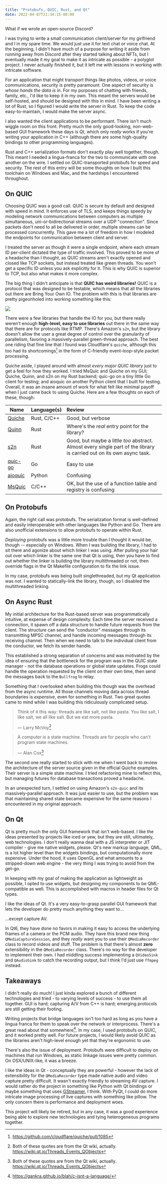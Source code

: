 ```yaml
---
title: "Protobufs, QUIC, Rust, and Qt"
date: 2022-04-07T21:34:15-08:00
---
```


What if we wrote an open-source Discord?

I was trying to write a small communication client/server for my girlfriend and I in my spare time.
We would just use it for text chat or voice chat. At the beginning, I didn't have much of a purpose for
writing it aside from running away from Discord after they started talking about NFTs, but I eventually
made it my goal to make it as intricate as possible - a polyglot project. I never actually finished it,
but it left me with lessons in working with intricate software.

For an application that might transport things like photos, videos, or voice communications,
security is pretty paramount. One aspect of security is *whose hands the data is in*. For
my purposes of chatting with friends, family, etc., I'd like to keep it in my own. This meant the
servers would be self-hosted, and should be designed with this in mind. I have been writing a
lot of Rust, so I figured I would write the server in Rust. To keep the code easy-to-maintain,
I would make the server async.

I also wanted the client applications to be performant. There isn't much wiggle room on this
front. Pretty much the only good-looking, non-web-based GUI framework these days is Qt, which
only *really* works if you're writing your application in C++ (although there are some high-quality
bindings to other programming languages).

Rust and C++ serialization formats don't exactly play well together, though. This meant I needed a
lingua-franca for the two to communicate with one another on the wire. I
settled on QUIC-transported protobufs for speed and security. The rest of this entry will be some
thoughts on how I built this toolchain on Windows and Mac, and the hardships I encountered throughout.

## On QUIC

Choosing QUIC was a good call. QUIC is secure by default and designed with speed in mind. It enforces use of
TLS, and keeps things speedy by modeling network communications between computers as multiple simultaneous, uni-or-bidirectional
streams over a UDP "connection". Since packets don't need to all be delivered in order, multiple streams can
be processed concurrently. This gave me a lot of freedom in how I modeled the endpoints
for communication between client and server.

I treated the server as though it were a single endpoint, where each stream ID per-client dictated the type of traffic
involved. This proved to be more of a headache than I thought, as QUIC streams aren't exactly opened and
closed like TCP sockets, but instead treated like green threads. You won't get a specific ID unless you
ask explicitly for it. This is why QUIC is superior to TCP, but also what makes it more complex.

The big thing I didn't anticipate is that **QUIC has weird libraries!** QUIC is a protocol that was designed
to be testable, which means that all the libraries out there are Bring Your Own IO. The problem with this is that
libraries are pretty pigeonholed into working something like this:

[![](https://mermaid.ink/img/pako:eNqdkr9OAzEMxl8l8lSk8gI3VELAwIgQ2y1W4juiXuw0cVqhqu9OruQqEB2ADBn8ff75y58jWHEEHWTaFWJLDx7HhKFnU1fEpN76iKzmLsafxefXp_vP6iQSDTrjefDstTSCmftuN5u6dyaR3Q9JwurmuzhTzir5Pbk6wG5JF8ssXjwxiaWcr1mWIdfQI6lhOtRwVoLn8dzRIPkXlJYerRqVStKDpO31QUwJ9XKI_OeIUnSU_0bMxE5l9bW1XXUVYA2BUkDv6nMf53IP-kaBeqgwcDRgmbSHnk_VWqKr53h0XiVBN-CUaQ1YVF7e2UKnqdBial-muU4fqdK4sQ)](https://mermaid.live/edit#pako:eNqdkr9OAzEMxl8l8lSk8gI3VELAwIgQ2y1W4juiXuw0cVqhqu9OruQqEB2ADBn8ff75y58jWHEEHWTaFWJLDx7HhKFnU1fEpN76iKzmLsafxefXp_vP6iQSDTrjefDstTSCmftuN5u6dyaR3Q9JwurmuzhTzir5Pbk6wG5JF8ssXjwxiaWcr1mWIdfQI6lhOtRwVoLn8dzRIPkXlJYerRqVStKDpO31QUwJ9XKI_OeIUnSU_0bMxE5l9bW1XXUVYA2BUkDv6nMf53IP-kaBeqgwcDRgmbSHnk_VWqKr53h0XiVBN-CUaQ1YVF7e2UKnqdBial-muU4fqdK4sQ)

There were a few libraries that handle the IO for you, but there really weren't
enough **high-level, easy to use libraries** out there in the same way that there are for protocols like RTMP.
There's Amazon's `s2n`, but the library doesn't allow the user a great degree of control over the granularity of parallelism,
favoring a massively-parallel green-thread approach. The best one riding that fine line that I found was Cloudflare's `quiche`, although this too had its shortcomings[^4] in the form of C-friendly event-loop-style packet processing.

Quiche aside, I played around with almost *every major QUIC library* just to get a feel for how they worked. I tried MsQuic and Quiche on my GUI;
Quiche, Quinn, and s2n on my Rust backend; quic-go on a tiny little Go client for testing; and aioquic on another
Python client that I built for testing. Overall, it was an insane amount of work for what felt like minimal payoff
when I just came back to using Quiche. Here are a few thoughts on each of these, though:

Name | Language(s) | Review
-|-|:-
[Quiche](https://github.com/cloudflare/quiche) | Rust, C/C++ | Good, but verbose
[Quinn](https://github.com/quinn-rs/quinn) | Rust | Where's the *real* entry point for the library?
[s2n](https://github.com/aws/s2n-quic) | Rust | Good, but maybe a little *too* abstract. Almost every single part of the library is carried out on its own async task.
[quic-go](https://github.com/lucas-clemente/quic-go) | Go | Easy to use
[aioquic](https://github.com/aiortc/aioquic) | Python | Confusing
[MsQuic](https://github.com/microsoft/msquic) | C/C++ | OK, but the use of a function table and registry is confusing

## On Protobufs

Again, the right call was protobufs. The serialization format is well-defined and easily interoperable
with other languages like Python and Go. There are also unofficial extensions to allow protobufs to
operate within Rust.

*Deploying* protobufs was a little more trouble than I thought it would be, though -- especially on Windows.
When I was building the library, I had to sit there and agonize about which linker I was using.
After pulling your hair out over which linker is the same one that Qt is using, then you have to find out
whether the linker is building the library multithreaded or not, then override flags in the Qt Makefile
configuration to fix the link issue.

In my case, protobufs was being built singlethreaded, but my Qt application was not. I wanted to
statically-link the library, though, so I disabled the multithreaded linking.

## On Async Rust

My initial architecture for the Rust-based server was programmatically intuitive, at expense
of design complexity. Each time the server received a connection, it spawn
off a data structure to handle future requests from the client. The structure can send the "conductor"
messages through its transmitting MPSC channel, and handle incoming messages through its receiving channel.
Then when we need to talk to the individual client from the conductor, we fetch its sender handle.

This established a strong separation of concerns and was motivated by the idea of ensuring that the bottleneck for the program was in the QUIC
state manager - not the database operations or global state updates. Frogs could handle the
operation requested by the client on their own time, then send the messages back to the
`Bullfrog` to relay.

Something that I overlooked when building this though was the overhead from the async runtime.
All those channels moving data across thread boundaries is *expensive*, even for something in
Rust. Two great quotes came to mind while I was building this ridiculously complicated setup.

> Think of it this way: threads are like salt, not like pasta. You like salt, I like salt, we all like salt. But we eat more pasta.
>
> — Larry McVoy[^2]

> A computer is a state machine. Threads are for people who can't program state machines.
>
> — Alan Cox[^2]

The second one really started to stick with me when I went back to review the architecture of
the server source given in the official Quiche examples. Their server is a simple state machine.
I tried refactoring mine to reflect this, but managing futures for database transactions proved
a headache.

In an unexpected turn, I settled on using Amazon's `s2n-quic` and its massively-parallel approach.
It was just easier to use, but the problem was that maintaining shared state became expensive for the
same reasons I encountered in my original approach.

## On Qt

Qt is pretty much the only GUI framework that isn't web-based. I like the ideas presented by projects like iced or yew, but they are still, ultimately, web technologies. I don't really wanna deal with a JS interpreter or JIT compiler - give me native widgets, please. Qt's new markup language, QML, is a lot higher level than the widgets bindings, but
computationally more expensive. Under the hood, it uses OpenGL and what amounts to a stripped-down web engine - the very thing I was trying to avoid from the get-go.

In keeping with my goal of making the application as lightweight as possible, I opted to use
widgets, but designing my components to be QML-compatible as well. This is accomplished with macros in header files
for Qt types.

I like the ideas of Qt. It's a very easy-to-grasp parallel GUI framework that lets
the developer do pretty much anything they want to...

...except capture AV.

In Qt6, they have done no favors in making it easy to access the underlying frames of a camera or the PCM audio. They have this
brand new thing `QMediaCaptureSession`, and they *really* want you to use their `QMediaRecorder` class to record
videos and stuff. The problem is that there's almost **zero** extensibility in the `QMediaRecorder` class. There's no
way for the developer to implement their own. I had middling success implementing a `QVideoSink` and `QAudioSink` to catch the recording output, but I think I'd just use `ffmpeg` instead.

## Takeaways

I didn't really do much! I just kinda explored a bunch of different technologies and tried - to varying levels of success - to use them all together. GUI is hard; capturing A/V from C++ is hard; emerging protocols are still getting their footing.

Writing projects that bridge languages isn't too hard as long as you have a lingua franca for them to speak over the network or interprocess. There's a great read about that somewhere[^5]. In my case, I used protobufs on QUIC, and it worked pretty well. For future projects, I would likely avoid QUIC as the libraries aren't high-level enough yet that they're ergonomic to use.

There's also the issue of deployment. Protobufs were difficult to deploy on machines that run Windows, as static linkage issues were pretty common. On OSX/UNIX-like, it was a breeze.

I like the ideas in Qt - conceptually they are powerful - however the lack of extensibility for the `QMediaRecorder` type made native audio and video capture pretty difficult. It wasn't exactly friendly to streaming AV capture. I would rather do the project in something like Python with Qt bindings or maybe something that uses [GStreamer](https://gstreamer.freedesktop.org/), I think. With PyQt, I could do more intricate image processing of live captures with something like pillow. The only concern there is performance and deployment woes.

This project will likely be retired, but in any case, it was a good experience being able to explore new technologies and tying heterogeneous programs together.

[^1]: https://www.networkstraining.com/what-is-quic-protocol/
[^2]: Both of these quotes are from the Qt wiki, actually. https://wiki.qt.io/Threads_Events_QObjects
[^4]: https://github.com/cloudflare/quiche/pull/1085
[^5]: https://gankra.github.io/blah/c-isnt-a-language/
